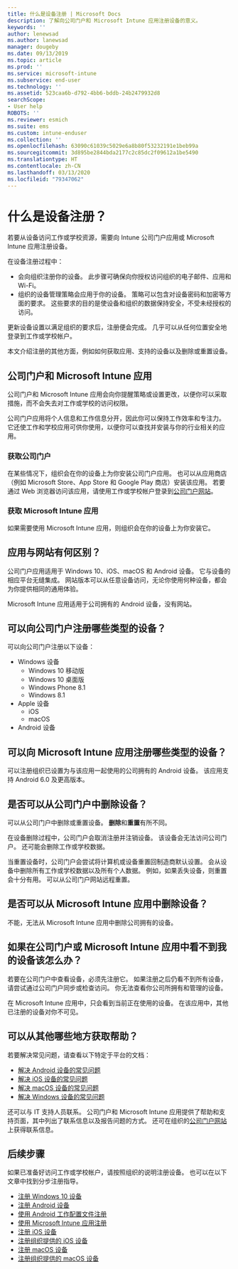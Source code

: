 ```yaml
---
title: 什么是设备注册 | Microsoft Docs
description: 了解向公司门户和 Microsoft Intune 应用注册设备的意义。
keywords: ''
author: lenewsad
ms.author: lanewsad
manager: dougeby
ms.date: 09/13/2019
ms.topic: article
ms.prod: ''
ms.service: microsoft-intune
ms.subservice: end-user
ms.technology: ''
ms.assetid: 523caa6b-d792-4bb6-bddb-24b2479932d8
searchScope:
- User help
ROBOTS: ''
ms.reviewer: esmich
ms.suite: ems
ms.custom: intune-enduser
ms.collection: ''
ms.openlocfilehash: 63090c61039c5029e6a8b80f53232191e1beb99a
ms.sourcegitcommit: 3d895be2844bda2177c2c85dc2f09612a1be5490
ms.translationtype: HT
ms.contentlocale: zh-CN
ms.lasthandoff: 03/13/2020
ms.locfileid: "79347062"
---
```

# <a name="what-is-device-enrollment"></a>什么是设备注册？
若要从设备访问工作或学校资源，需要向 Intune 公司门户应用或 Microsoft Intune 应用注册设备。 

在设备注册过程中：

* 会向组织注册你的设备。 此步骤可确保向你授权访问组织的电子邮件、应用和 Wi-Fi。 
* 组织的设备管理策略会应用于你的设备。 策略可以包含对设备密码和加密等方面的要求。 这些要求的目的是使设备和组织的数据保持安全，不受未经授权的访问。

更新设备设置以满足组织的要求后，注册便会完成。 几乎可以从任何位置安全地登录到工作或学校帐户。  

本文介绍注册的其他方面，例如如何获取应用、支持的设备以及删除或重置设备。  

## <a name="company-portal-and-microsoft-intune-app"></a>公司门户和 Microsoft Intune 应用

公司门户和 Microsoft Intune 应用会向你提醒策略或设置更改，以便你可以采取措施，而不会失去对工作或学校的访问权限。 

公司门户应用将个人信息和工作信息分开，因此你可以保持工作效率和专注力。 它还使工作和学校应用可供你使用，以便你可以查找并安装与你的行业相关的应用。  

### <a name="get-company-portal"></a>获取公司门户

在某些情况下，组织会在你的设备上为你安装公司门户应用。 也可以从应用商店（例如 Microsoft Store、App Store 和 Google Play 商店）安装该应用。 若要通过 Web 浏览器访问该应用，请使用工作或学校帐户登录到[公司门户网站](https://go.microsoft.com/fwlink/?linkid=2010980)。  

### <a name="get-microsoft-intune-app"></a>获取 Microsoft Intune 应用

如果需要使用 Microsoft Intune 应用，则组织会在你的设备上为你安装它。  

## <a name="whats-the-difference-between-the-apps-and-the-website"></a>应用与网站有何区别？
公司门户应用适用于 Windows 10、iOS、macOS 和 Android 设备。 它与设备的相应平台无缝集成。 网站版本可以从任意设备访问，无论你使用何种设备，都会为你提供相同的通用体验。 

Microsoft Intune 应用适用于公司拥有的 Android 设备，没有网站。  

## <a name="what-kind-of-devices-can-you-enroll-with-company-portal"></a>可以向公司门户注册哪些类型的设备？
可以向公司门户注册以下设备：  

- Windows 设备
  - Windows 10 移动版
  - Windows 10 桌面版
  - Windows Phone 8.1
  - Windows 8.1
- Apple 设备
    - iOS
    - macOS
- Android 设备


## <a name="what-kind-of-devices-can-you-enroll-with-the-microsoft-intune-app"></a>可以向 Microsoft Intune 应用注册哪些类型的设备？  
可以注册组织已设置为与该应用一起使用的公司拥有的 Android 设备。 该应用支持 Android 6.0 及更高版本。 

## <a name="can-you-remove-a-device-from-the-company-portal"></a>是否可以从公司门户中删除设备？
可以从公司门户中删除或重置设备。 **删除**和**重置**有所不同。

在设备删除过程中，公司门户会取消注册并注销设备。 该设备会无法访问公司门户。 还可能会删除工作或学校数据。 

当重置设备时，公司门户会尝试将计算机或设备重置回制造商默认设置。 会从设备中删除所有工作或学校数据以及所有个人数据。 例如，如果丢失设备，则重置会十分有用。 可以从公司门户网站远程重置。  

## <a name="can-you-remove-a-device-from-the-microsoft-intune-app"></a>是否可以从 Microsoft Intune 应用中删除设备？
不能，无法从 Microsoft Intune 应用中删除公司拥有的设备。  

## <a name="what-if-i-cant-see-my-device-in-the-company-portal-or-microsoft-intune-app"></a>如果在公司门户或 Microsoft Intune 应用中看不到我的设备该怎么办？
若要在公司门户中查看设备，必须先注册它。 如果注册之后仍看不到所有设备，请尝试通过公司门户同步或检查访问。 你无法查看你公司所拥有和管理的设备。

在 Microsoft Intune 应用中，只会看到当前正在使用的设备。 在该应用中，其他已注册的设备对你不可见。  

## <a name="where-else-can-i-go-for-help"></a>可以从其他哪些地方获取帮助？  
若要解决常见问题，请查看以下特定于平台的文档：  

- [解决 Android 设备的常见问题](check-compliance-on-your-device-android.md)  
- [解决 iOS 设备的常见问题](troubleshoot-your-device-ios.md)
- [解决 macOS 设备的常见问题](troubleshoot-your-device-macos.md)
- [解决 Windows 设备的常见问题](troubleshoot-your-device-windows.md)

还可以与 IT 支持人员联系。 公司门户和 Microsoft Intune 应用提供了帮助和支持页面，其中列出了联系信息以及报告问题的方式。 还可在组织的[公司门户网站](https://go.microsoft.com/fwlink/?linkid=2010980)上获得联系信息。  

## <a name="next-steps"></a>后续步骤  

如果已准备好访问工作或学校帐户，请按照组织的说明注册设备。 也可以在以下文章中找到分步注册指导。

* [注册 Windows 10 设备](enroll-windows-10-device.md)
* [注册 Android 设备](enroll-device-android-company-portal.md)
* [使用 Android 工作配置文件注册](enroll-device-android-work-profile.md)
* [使用 Microsoft Intune 应用注册](enroll-device-android-microsoft-intune-app.md)
* [注册 iOS 设备](enroll-your-device-in-intune-ios.md)
* [注册组织提供的 iOS 设备](enroll-your-device-dep-ios.md)
* [注册 macOS 设备](enroll-your-device-in-intune-macos-cp.md)
* [注册组织提供的 macOS 设备](enroll-company-device-macos.md)


